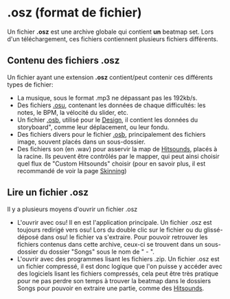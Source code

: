 .osz (format de fichier)
=====================

Un fichier **.osz** est une archive globale qui contient **un** beatmap set. Lors d'un téléchargement, ces fichiers contiennent plusieurs fichiers différents.

Contenu des fichiers .osz
-------------------------

Un fichier ayant une extension **.osz** contient/peut contenir ces différents types de fichier:

- La musique, sous le format .mp3 ne dépassant pas les 192kb/s.
- Des fichiers [.osu][Osu Link], contenant les données de chaque difficultés: les notes, le BPM, la vélocité du slider, etc.
- Un fichier [.osb][Osb Link], utilisé pour le [Design](/wiki/Beatmap_Editor/Design), il contient les données du storyboard", comme leur déplacement, ou leur fondu.
- Des fichiers divers pour le fichier [.osb][Osb Link], principalement des fichiers image, souvent placés dans un sous-dossier.
- Des fichiers son (en .wav) pour asservir la map de [Hitsounds](/wiki/Glossary), placés à la racine. Ils peuvent être contrôlés par le mapper, qui peut ainsi choisir quel flux de "Custom Hitsounds" choisir (pour en savoir plus, il est recommandé de voir la page [Skinning](/wiki/Skinning))

Lire un fichier .osz
--------------------

Il y a plusieurs moyens d'ouvrir un fichier .osz

- L'ouvrir avec osu! Il en est l'application principale. Un fichier .osz est toujours redirigé vers osu! Lors du double clic sur le fichier ou du glissé-déposé dans osu! le fichier va s'extraire. Pour pouvoir retrouver les fichiers contenus dans cette archive, ceux-ci se trouvent dans un sous-dossier du dossier "Songs" sous le nom de "<ID> <Artiste> - <Titre >".
- L'ouvrir avec des programmes lisant les fichiers .zip. Un fichier .osz est un fichier compressé, il est donc logique que l'on puisse y accéder avec des logiciels lisant les fichiers compressés, cela peut être très pratique pour ne pas perdre son temps à trouver la beatmap dans le dossiers Songs pour pouvoir en extraire une partie, comme des [Hitsounds](/wiki/Glossary).

[Osb Link]: /wiki/osu!_File_Formats/Osb_(file_format)
[Osu Link]: /wiki/osu!_File_Formats/Osu_(file_format)
